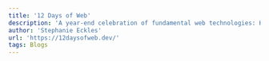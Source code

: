 ```yaml
---
title: '12 Days of Web'
description: 'A year-end celebration of fundamental web technologies: HTML, CSS, and JavaScript.'
author: 'Stephanie Eckles'
url: 'https://12daysofweb.dev/'
tags: Blogs
---
```

